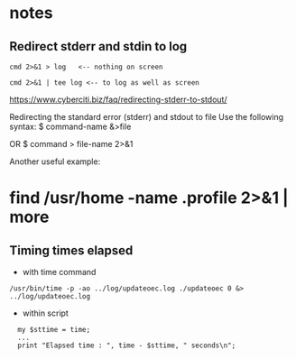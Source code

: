 # notes
## Redirect stderr and stdin to log
```
cmd 2>&1 > log   <-- nothing on screen

cmd 2>&1 | tee log <-- to log as well as screen
```
https://www.cyberciti.biz/faq/redirecting-stderr-to-stdout/

Redirecting the standard error (stderr) and stdout to file
Use the following syntax:
$ command-name &>file

OR
$ command > file-name 2>&1

Another useful example:
# find /usr/home -name .profile 2>&1 | more

## Timing times elapsed
* with time command
```
/usr/bin/time -p -ao ../log/updateoec.log ./updateoec 0 &> ../log/updateoec.log
```
* within script
```
  my $sttime = time;
  ...
  print "Elapsed time : ", time - $sttime, " seconds\n";

```
